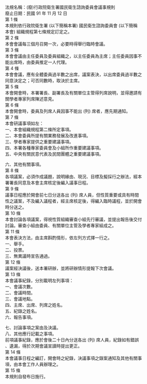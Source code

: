 法規名稱：(廢)行政院衛生署國民衛生諮詢委員會議事規則  
廢止日期：民國 91 年 11 月 12 日  
第 1 條  
本規則依行政院衛生署 (以下簡稱本署) 國民衛生諮詢委員會 (以下簡稱  
本會) 組織規程第七條規定訂定之。  
第 2 條  
本會會議每三個月召開一次，必要時得舉行臨時會議。  
第 3 條  
本會會議由主任委員及委員組織之，以主任委員為主席；主任委員因事不  
能出席時，由委員推定一人代理。  
第 4 條  
本會會議，應有全體委員過半數之出席，議案表決，以出席委員過半數之  
同意決定之；可否同數時，取決於主席。  
第 5 條  
本會開會時，本署署長、副署長及有關單位主管得列席說明，並得邀請有  
關學者專家列席陳述意見。  
第 6 條  
本會開會時，委員及列席人員因事不能出 (列) 席者，應先期通知。  
第 7 條  
本會研議事項如左：  
一、本會組織規程第二條所定事項。  
二、本會委員所提有關業務發展及改進事項。  
三、學者專家提供之重要建議事項。  
四、本署各種專家委員會及小組所作重要建議事項。  
五、中央有關民意代表及民間團體之重要建議事項。  


六、其他有關事項。  
第 8 條  
各項議案，必須作成議題，說明緣由、現況、目標及擬採行之辦法，經本  
署署長同意及本會主席核定後編入議事日程。  
第 9 條  
議事日程應於開會前七日分送各出 (列) 席人員，但性質重要或具有時間  
性之議案，不及編入議程者，經主席核定後，得編入臨時議程，並於開會  
時分送之。  
第 10 條  
本會討論各項議案，得視性質組織審查小組先行審議，並提出報告後交付  
討論。審查小組由委員、有關單位主管及學者專家組成之。  
第 11 條  
本會表決方法，由主席斟酌情形，依左列方式擇一行之。  
一、舉手。  
二、投票。  
三、無異議時宣告通過。  
第 12 條  
議案經決議後，送本署研辦，並將研辦情形提報下次會議。  
第 13 條  
本會議事紀錄，分別載明左列事項：  
一、會議次數。  
二、會議時間。  
三、會議地點。  
四、主席、出席、列席之姓名。  
五、紀錄之姓名。  
六、報告事項。  


七、討論事項之案由及決議。  
八、其他應行記載之事項。  
前項議事紀錄，應於會後二十日內分送各出 (列) 席人員，紀錄如有錯誤  
、遺漏，得於次期會議宣讀時提出更正。  
第 14 條  
本會議事日程之編訂，開會時之紀錄，決議事項之錄案通知及其他有關事  
項，由本會工作人員辦理之。  
第 15 條  
本規則自發布日施行。  


